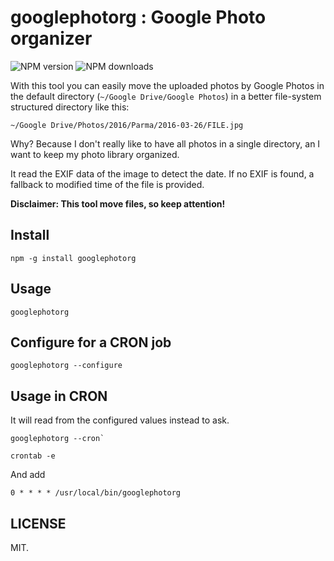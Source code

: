 # googlephotorg : Google Photo organizer

![NPM version](https://img.shields.io/npm/dm/googlephotorg.svg)
![NPM downloads](https://img.shields.io/npm/dt/googlephotorg.svg)

With this tool you can easily move the uploaded photos by Google Photos in the default directory (`~/Google Drive/Google Photos`) in a better file-system structured directory like this:

`~/Google Drive/Photos/2016/Parma/2016-03-26/FILE.jpg`

Why? Because I don't really like to have all photos in a single directory, an I want to keep my photo library organized.

It read the EXIF data of the image to detect the date. If no EXIF is found, a fallback to modified time of the file is provided. 

**Disclaimer: This tool move files, so keep attention!**

## Install

```
npm -g install googlephotorg
```

## Usage

```
googlephotorg
```

## Configure for a CRON job

```
googlephotorg --configure
```

## Usage in CRON

It will read from the configured values instead to ask.

```
googlephotorg --cron`
```

```
crontab -e
```

And add 

```
0 * * * * /usr/local/bin/googlephotorg
```

## LICENSE

MIT.